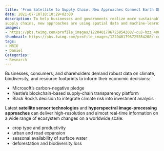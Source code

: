 ```yaml
---
title: 'From Satellite to Supply Chain: New Approaches Connect Earth Observation to Economic Decisions'
date: 2021-07-10T10:10:29+02:00
description: To help businesses and governments realize more sustainable
supply chains, new approaches are using spatial data and machine-learning techniques to connect Earth observation data to conventional economic tools.
images:
- https://pbs.twimg.com/profile_images/1220401796725854208/-cuJ-hzz_400x400.jpg
thumbnail: https://pbs.twimg.com/profile_images/1220401796725854208/-cuJ-hzz_400x400.jpg
tags:
- MRIO
- Daniel
Categories:
- Research
---
```


Businesses, consumers, and shareholders demand robust data on climate, biodiversity, and resource footprints to inform their economic decisions:

* Microsoft’s carbon-negative pledge
* Nestle’s blockchain-based supply-chain transparency platform
* Black Rock’s decision to integrate climate risk into investment analysis

Latest **satellite sensor technologies** and **hyperspectral image-processing approaches** can deliver high-resolution and almost real-time information on a wide range of ecosystem changes on a worldwide scale:

* crop type and productivity
* urban and road expansion
* seasonal availability of surface water
* deforestation and biodiversity loss
